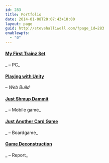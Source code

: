 ```yaml
---
id: 283
title: Portfolio
date: 2014-01-08T20:07:43+10:00
layout: page
guid: http://stevehalliwell.com/?page_id=283
enablewpts:
  - "0"
---
```

#### [My First Trainz Set](http://stevehalliwell.com/category/portfolio/my-first-trainz-set/)

_ &#8211; PC_

#### [Playing with Unity](http://stevehalliwell.com/category/unity/)

&#8211; _Web Build_

#### [Just Shmup Dammit](http://stevehalliwell.com/category/portfolio/just-shmup-dammit/)

_ &#8211; Mobile game_

#### [Just Another Card Game](http://stevehalliwell.com/category/portfolio/just-another-card-game/)

_ &#8211; Boardgame_

#### [Game Deconstruction](http://stevehalliwell.com/category/portfolio/game-deconstruction/)

_ &#8211; Report_